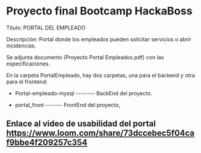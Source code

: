 # Proyecto final Bootcamp HackaBoss

Titulo: PORTAL DEL EMPLEADO

Descripción: Portal donde los empleados pueden solicitar servicios o abrir incidencias.

Se adjunta documento (Proyecto Portal Empleados.pdf) con las especificaciones.

En la carpeta PortalEmpleado, hay dos carpetas, una para el backend y otra para el frontend:

- Portal-empleado-mysql -------- BackEnd del proyecto.

- portal_front ------- FrontEnd del proyecto,

## Enlace al video de usabilidad del portal https://www.loom.com/share/73dccebec5f04caf9bbe4f209257c354


